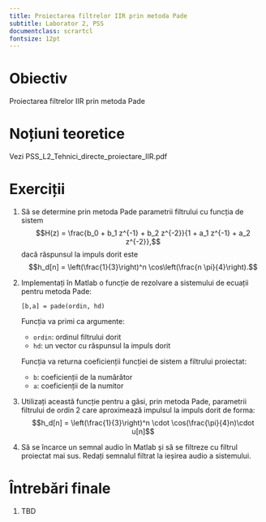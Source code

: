```yaml
---
title: Proiectarea filtrelor IIR prin metoda Pade
subtitle: Laborator 2, PSS
documentclass: scrartcl
fontsize: 12pt
---
```


# Obiectiv

Proiectarea filtrelor IIR prin metoda Pade

# Noțiuni teoretice

Vezi PSS_L2_Tehnici_directe_proiectare_IIR.pdf

# Exerciții

1. Să se determine prin metoda Pade parametrii filtrului cu funcția de sistem
$$H(z) = \frac{b_0 + b_1 z^{-1} + b_2 z^{-2}}{1 + a_1 z^{-1} + a_2 z^{-2}},$$
    dacă răspunsul la impuls dorit este 
$$h_d[n] = \left(\frac{1}{3}\right)^n \cos\left(\frac{n \pi}{4}\right).$$



1. Implementați în Matlab o funcție de rezolvare a sistemului de ecuații pentru metoda Pade:

    ```[b,a] = pade(ordin, hd)```

    Funcția va primi ca argumente:
	* `ordin`: ordinul filtrului dorit
	* `hd`: un vector cu răspunsul la impuls dorit
	
	Funcția va returna coeficienții funcției de sistem a filtrului proiectat:
	* `b`: coeficienții de la numărător
	* `a`: coeficienții de la numitor

2. Utilizați această funcție pentru a găsi, prin metoda Pade, parametrii filtrului de ordin 2 
care aproximează impulsul la impuls dorit de forma:
$$h_d[n] = \left(\frac{1}{3}\right)^n \cdot \cos(\frac{\pi}{4}n)\cdot u[n]$$

3. Să se încarce un semnal audio în Matlab și să se filtreze cu filtrul proiectat mai sus.
Redați semnalul filtrat la ieșirea audio a sistemului.

# Întrebări finale

1. TBD
